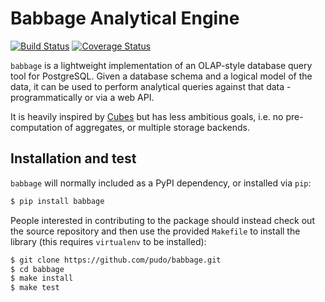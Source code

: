 # Babbage Analytical Engine

[![Build Status](https://travis-ci.org/pudo/babbage.svg?branch=master)](https://travis-ci.org/pudo/babbage)
[![Coverage Status](https://coveralls.io/repos/pudo/babbage/badge.svg?branch=master&service=github)](https://coveralls.io/github/pudo/babbage?branch=master)


``babbage`` is a lightweight implementation of an OLAP-style database
query tool for PostgreSQL. Given a database schema and a logical model
of the data, it can be used to perform analytical queries against that
data - programmatically or via a web API.

It is heavily inspired by [Cubes](http://cubes.databrewery.org/) but
has less ambitious goals, i.e. no pre-computation of aggregates, or
multiple storage backends.

## Installation and test

``babbage`` will normally included as a PyPI dependency, or installed via
``pip``:

```bash
$ pip install babbage
```

People interested in contributing to the package should instead check out the
source repository and then use the provided ``Makefile`` to install the
library (this requires ``virtualenv`` to be installed):

```bash
$ git clone https://github.com/pudo/babbage.git
$ cd babbage
$ make install
$ make test
```
